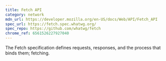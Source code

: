 ```yaml
---
title: Fetch API
category: network
mdn_url: https://developer.mozilla.org/en-US/docs/Web/API/Fetch_API
spec_url: https://fetch.spec.whatwg.org/
spec_repo: https://github.com/whatwg/fetch
chrome_ref: 6561526227927040
---
```


The Fetch specification defines requests, responses, and the process that binds them; fetching.
